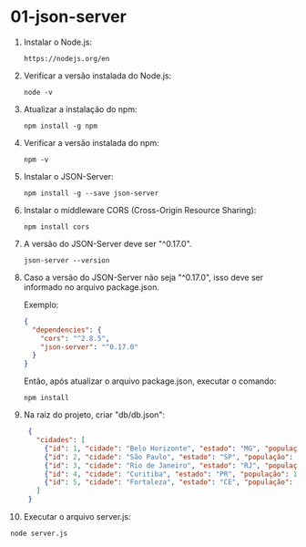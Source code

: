 # 01-json-server

1) Instalar o Node.js:
   ```
   https://nodejs.org/en
   ```

2) Verificar a versão instalada do Node.js:
   ```
   node -v
   ```

3) Atualizar a instalação do npm:
   ```
   npm install -g npm 
   ```

4) Verificar a versão instalada do npm:
   ```
   npm -v
   ```

5) Instalar o JSON-Server:
   ```
   npm install -g --save json-server 
   ```

6) Instalar o middleware CORS (Cross-Origin Resource Sharing):
   ```
   npm install cors
   ```

7) A versão do JSON-Server deve ser "^0.17.0".
   ```
   json-server --version
   ``` 

8) Caso a versão do JSON-Server não seja "^0.17.0", isso deve ser informado no arquivo package.json. 

   Exemplo:
      ```json
      {
        "dependencies": {
          "cors": "^2.8.5",
          "json-server": "^0.17.0"
        }
      }
      ```
      Então, após atualizar o arquivo package.json, executar o comando:
      ```
      npm install
      ```

9) Na raiz do projeto, criar "db/db.json":
    ```json
     {
       "cidades": [
         {"id": 1, "cidade": "Belo Horizonte", "estado": "MG", "população": 3800000},
         {"id": 2, "cidade": "São Paulo", "estado": "SP", "população": 11800000},
         {"id": 3, "cidade": "Rio de Janeiro", "estado": "RJ", "população": 5300000},
         {"id": 4, "cidade": "Curitiba", "estado": "PR", "população": 1200000},
         {"id": 5, "cidade": "Fortaleza", "estado": "CE", "população": 2100000}
       ]
     }
    ```
 
10) Executar o arquivo server.js:
   ```
   node server.js
   ```
